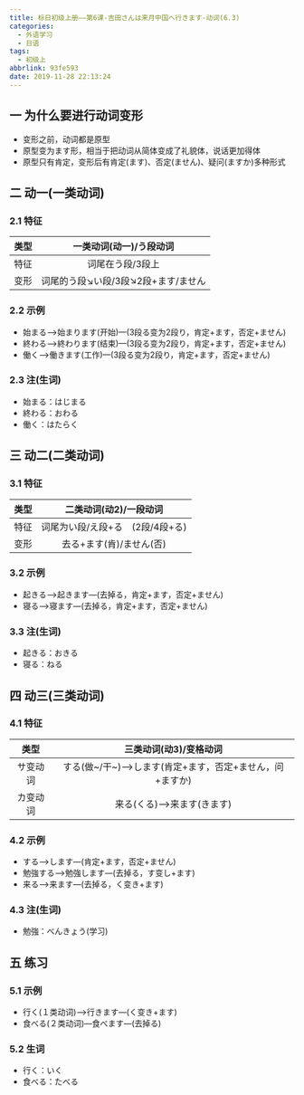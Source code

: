 ```yaml
---
title: 标日初级上册——第6课-吉田さんは来月中国へ行きます-动词(6.3)
categories:
  - 外语学习
  - 日语
tags:
  - 初级上
abbrlink: 93fe593
date: 2019-11-28 22:13:24
---
```

## 一 为什么要进行动词变形

* 变形之前，动词都是原型
* 原型变为ます形，相当于把动词从简体变成了礼貌体，说话更加得体
* 原型只有肯定，变形后有肯定(ます)、否定(ません)、疑问(ますか)多种形式

<!--more-->

## 二 动一(一类动词)

### 2.1 特征
| 类型 |       一类动词(动一)/う段动词       |
| :--: | :---------------------------------: |
| 特征 |          词尾在う段/3段上           |
| 变形 | 词尾的う段↘い段/3段↘2段+ます/ません |

### 2.2 示例

* 始まる—>始まります(开始)—(3段る变为2段り，肯定+ます，否定+ません)
* 終わる—>終わります(结束)—(3段る变为2段り，肯定+ます，否定+ません)
* 働く—>働きます(工作)—(3段る变为2段り，肯定+ます，否定+ません)

### 2.3 注(生词)

* 始まる：はじまる
* 終わる：おわる
* 働く：はたらく

## 三 动二(二类动词)

### 3.1 特征

| 类型 |      二类动词(动2)/一段动词      |
| :--: | :------------------------------: |
| 特征 | 词尾为い段/え段+る　(2段/4段+る) |
| 变形 |     去る+ます(肯)/ません(否)     |

### 3.2 示例

* 起きる—>起きます—(去掉る，肯定+ます，否定+ません)
* 寝る—>寝ます—(去掉る，肯定+ます，否定+ません)

### 3.3 注(生词)

* 起きる：おきる
* 寝る：ねる

## 四 动三(三类动词)

### 4.1 特征

|   类型   |                  三类动词(动3)/变格动词                  |
| :------: | :------------------------------------------------------: |
| サ变动词 | する(做~/干~)—>します(肯定+ます，否定+ません，问+ますか) |
| カ变动词 |                来る(くる)—>来ます(きます)                |

### 4.2 示例

* する—>します—(肯定+ます，否定+ません)
* 勉強する—>勉強します—(去掉る，す变し+ます)
* 来る—>来ます—(去掉る，く变き+ます)

### 4.3 注(生词)

* 勉強：べんきょう(学习)

## 五 练习

### 5.1 示例
* 行く(１类动词)—>行きます—(く变き+ます)
* 食べる(２类动词)—食べます—(去掉る)

### 5.2 生词

* 行く：いく
* 食べる：たべる
